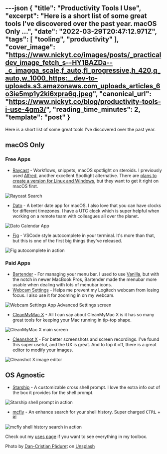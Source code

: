 ---json
{
  "title": "Productivity Tools I Use",
  "excerpt": "Here is a short list of some great tools I've discovered over the past year.           macOS Only    ...",
  "date": "2022-03-29T20:47:12.971Z",
  "tags": [
    "tooling",
    "productivity"
  ],
  "cover_image": "https://www.nickyt.co/images/posts/_practicaldev_image_fetch_s--HY1BAZDa--_c_imagga_scale,f_auto,fl_progressive,h_420,q_auto,w_1000_https:__dev-to-uploads.s3.amazonaws.com_uploads_articles_6o3ie5mp1y2ki6xpra6q.jpeg",
  "canonical_url": "https://www.nickyt.co/blog/productivity-tools-i-use-4gm3/",
  "reading_time_minutes": 2,
  "template": "post"
}
---

Here is a short list of some great tools I've discovered over the past year.

## macOS Only

### Free Apps

* [Raycast](https://raycast.com/) - Workflows, snippets, macOS spotlight on steroids. I previously used [Alfred](https://www.alfredapp.com/), another excellent Spotlight alternative. There are [plans to create a version for Linux and Windows](https://www.raycast.com/faq#is-raycast-available-on-windows-or-linux), but they want to get it right on macOS first.

![Raycast Search](https://www.nickyt.co/images/posts/_uploads_articles_rrrls5ct9ld8ezq47tl0.png)
 
* [Dato](https://sindresorhus.com/dato) - A better date app for macOS. I also love that you can have clocks for different timezones. I have a UTC clock which is super helpful when working on a remote team with colleagues all over the planet.

![Dato Calendar App](https://www.nickyt.co/images/posts/_uploads_articles_0upcfu8ujartdzhy2tw1.png)

* [Fig](https://fig.io/) - VSCode style autocomplete in your terminal. It's more than that, but this is one of the first big things they've released.

![Fig autocomplete in action](https://www.nickyt.co/images/posts/_uploads_articles_avp5xo335g46nqi3bmot.png)

### Paid Apps

* [Bartender](https://www.macbartender.com/) - For managing your menu bar. I used to use [Vanilla](https://matthewpalmer.net/vanilla/), but with the notch in newer MacBook Pros, Bartender made the menubar more usable when dealing with lots of menubar icons.
* [Webcam Settings](https://apps.apple.com/us/app/webcam-settings/id533696630) - Helps me prevent my Logitech webcam from losing focus. I also use it for zooming in on my webcam.

![Webcam Settings App Advanced Settings screen](https://www.nickyt.co/images/posts/_uploads_articles_icjqvz75vduidpdgjq7g.png)
 

* [CleanMyMac X](https://macpaw.com/cleanmymac) - All I can say about CleanMyMac X is it has so many great tools for keeping your Mac running in tip-top shape.

![CleanMyMac X main screen](https://www.nickyt.co/images/posts/_uploads_articles_n8c10p80b897e6npwm86.png)
 

* [Cleanshot X](https://cleanshot.com/) - For better screenshots and screen recordings. I've found this super useful, and the UX is great. And to top it off, there is a great editor to modify your images.

![Cleanshot X image editor](https://www.nickyt.co/images/posts/_uploads_articles_zok86bqim1grwy4hur1x.png)

## OS Agnostic

* [Starship](https://starship.rs/) - A customizable cross shell prompt. I love the extra info out of the box it provides for the shell prompt.

![Starship shell prompt in action](https://www.nickyt.co/images/posts/_uploads_articles_9w2uut5vy2kvaavazjg0.png)
 
* [mcfly](https://github.com/cantino/mcfly) - An enhance search for your shell history. Super charged <kbd>CTRL</kbd> + <kbd>R</kbd>!

![mcfly shell history search in action](https://www.nickyt.co/images/posts/_uploads_articles_fvjdht5vlmrj2xqcchs5.png)

Check out my [uses page](https://iamdeveloper.com/uses) if you want to see everything in my toolbox.

Photo by <a href="https://unsplash.com/@dancristianp?utm_source=unsplash&utm_medium=referral&utm_content=creditCopyText">Dan-Cristian Pădureț</a> on <a href="https://unsplash.com/s/photos/tools?utm_source=unsplash&utm_medium=referral&utm_content=creditCopyText">Unsplash</a>
